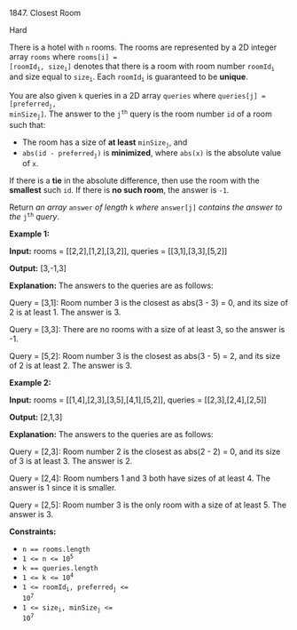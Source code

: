 1847\. Closest Room

Hard

There is a hotel with `n` rooms. The rooms are represented by a 2D integer array `rooms` where <code>rooms[i] = [roomId<sub>i</sub>, size<sub>i</sub>]</code> denotes that there is a room with room number <code>roomId<sub>i</sub></code> and size equal to <code>size<sub>i</sub></code>. Each <code>roomId<sub>i</sub></code> is guaranteed to be **unique**.

You are also given `k` queries in a 2D array `queries` where <code>queries[j] = [preferred<sub>j</sub>, minSize<sub>j</sub>]</code>. The answer to the <code>j<sup>th</sup></code> query is the room number `id` of a room such that:

*   The room has a size of **at least** <code>minSize<sub>j</sub></code>, and
*   <code>abs(id - preferred<sub>j</sub>)</code> is **minimized**, where `abs(x)` is the absolute value of `x`.

If there is a **tie** in the absolute difference, then use the room with the **smallest** such `id`. If there is **no such room**, the answer is `-1`.

Return _an array_ `answer` _of length_ `k` _where_ `answer[j]` _contains the answer to the_ <code>j<sup>th</sup></code> _query_.

**Example 1:**

**Input:** rooms = [[2,2],[1,2],[3,2]], queries = [[3,1],[3,3],[5,2]]

**Output:** [3,-1,3]

**Explanation:** The answers to the queries are as follows: 

Query = [3,1]: Room number 3 is the closest as abs(3 - 3) = 0, and its size of 2 is at least 1. The answer is 3. 

Query = [3,3]: There are no rooms with a size of at least 3, so the answer is -1. 

Query = [5,2]: Room number 3 is the closest as abs(3 - 5) = 2, and its size of 2 is at least 2. The answer is 3.

**Example 2:**

**Input:** rooms = [[1,4],[2,3],[3,5],[4,1],[5,2]], queries = [[2,3],[2,4],[2,5]]

**Output:** [2,1,3]

**Explanation:** The answers to the queries are as follows: 

Query = [2,3]: Room number 2 is the closest as abs(2 - 2) = 0, and its size of 3 is at least 3. The answer is 2. 

Query = [2,4]: Room numbers 1 and 3 both have sizes of at least 4. The answer is 1 since it is smaller.

Query = [2,5]: Room number 3 is the only room with a size of at least 5. The answer is 3.

**Constraints:**

*   `n == rooms.length`
*   <code>1 <= n <= 10<sup>5</sup></code>
*   `k == queries.length`
*   <code>1 <= k <= 10<sup>4</sup></code>
*   <code>1 <= roomId<sub>i</sub>, preferred<sub>j</sub> <= 10<sup>7</sup></code>
*   <code>1 <= size<sub>i</sub>, minSize<sub>j</sub> <= 10<sup>7</sup></code>